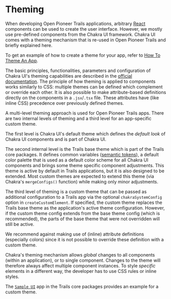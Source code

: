 # Theming

When developing Open Pioneer Trails applications, arbitrary [React](https://reactjs.org/) components can be used to create the user interface.
However, we mostly use pre-defined components from the Chakra UI framework.
Chakra UI comes with a theming mechanism that is re-used in Open Pioneer Trails and briefly explained here.

To get an example of how to create a theme for your app, refer to [How To Theme An App](../tutorials/HowToThemeAnApp.md).

The basic principles, functionalities, parameters and configuration of Chakra UI's theming
capabilities are described in the [official documentation](https://chakra-ui.com/docs/theming/overview).
The principle of how theming is applied to components works similarly to CSS: multiple themes
can be defined which complement or override each other.
It is also possible to make attribute-based definitions directly on the components in a `.jsx`/`.tsx` file.
These attributes have (like inline CSS) precedence over previously defined themes.

A multi-level theming approach is used for Open Pioneer Trails apps.
There are two internal levels of theming and a third level for an app-specific custom theme.

The first level is Chakra UI's default theme which defines the _default look_ of Chakra UI
components and is part of Chakra UI.

The second internal level is the Trails base theme which is part of the Trails core packages.
It defines common variables ([semantic tokens](https://chakra-ui.com/docs/theming/semantic-tokens)), a default color palette that is used as a default color scheme for all Chakra UI components and brings some theme specific component adjustments.
This theme is active by default in Trails applications, but it is also designed to be extended.
Most custom themes are expected to extend this theme (via Chakra's `mergeConfigs()` function) while making only minor adjustments.

The third level of theming is a custom theme that can be passed as additional configuration to a Trails app via the optional `chakraSystemConfig` option in `createCustomElement`.
If specified, the custom theme replaces the Trails base theme as the application's active theme configuration.
However, if the custom theme config extends from the base theme config (which is recommended), the parts of the base theme that were not overridden will still be active.

We recommend against making use of (inline) attribute definitions (especially colors) since it is not possible to override these definition with a custom theme.

Chakra's theming mechanism allows _global_ changes to all components (within an application), or to single component.
Changes to the theme will therefore always affect multiple component instances.
To style _specific_ elements in a different way, the developer has to use CSS rules or inline styles.

The [`Sample UI`](https://github.com/open-pioneer/trails-core-packages/tree/main/src/samples/chakra-sample/chakra-app)
app in the Trails core packages provides an example for a custom theme.
